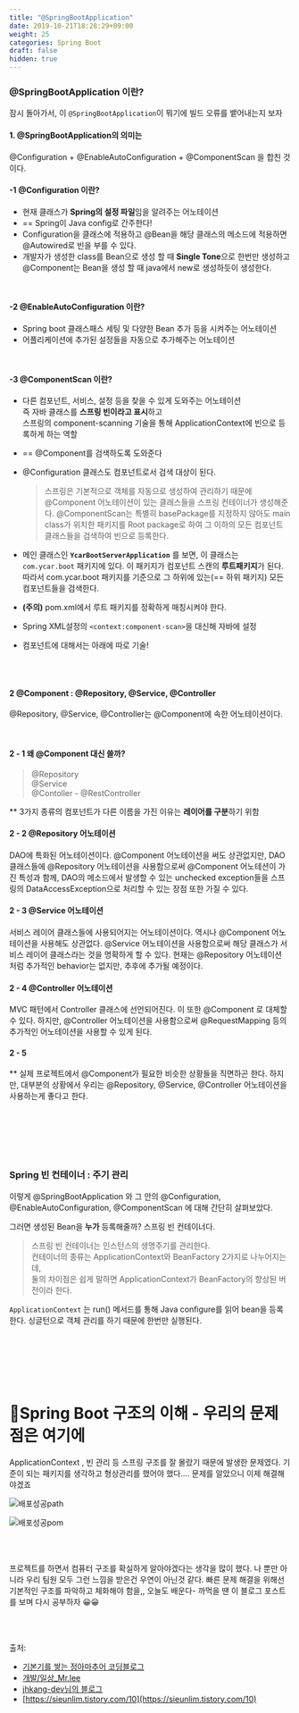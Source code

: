 ```yaml
---
title: "@SpringBootApplication"
date: 2019-10-21T18:28:29+09:00
weight: 25
categories: Spring Boot
draft: false
hidden: true
---
```




### @SpringBootApplication 이란?

잠시 돌아가서, 이 `@SpringBootApplication`이 뭐기에 빌드 오류를 뱉어내는지 보자



#### 1. @SpringBootApplication의 의미는

  @Configuration + @EnableAutoConfiguration + @ComponentScan 을 합친 것이다.

  

#### -1 **@Configuration** 이란?

- 현재 클래스가 **Spring의 설정 파일**임을 알려주는 어노테이션
- ==  Spring이 Java config로 간주한다!
- Configuration을 클래스에 적용하고 @Bean을 해당 클래스의 메소드에 적용하면   
  @Autowired로 빈을 부를 수 있다.
- 개발자가 생성한 class를 Bean으로 생성 할 때 **Single Tone**으로 한번만 생성하고   
  @Component는 Bean을 생성 할 때 java에서 new로 생성하듯이 생성한다.

<br>

#### -2 **@EnableAutoConfiguration** 이란?

- Spring boot 클래스패스 세팅 및 다양한 Bean 추가 등을 시켜주는 어노테이션
- 어플리케이션에 추가된 설정들을 자동으로 추가해주는 어노테이션

<br>



#### -3 **@ComponentScan** 이란?

- 다른 컴포넌트, 서비스, 설정 등을 찾을 수 있게 도와주는 어노테이션  
  즉 자바 클래스를 **스프링 빈이라고 표시**하고   
  스프링의 component-scanning 기술을 통해 ApplicationContext에 빈으로 등록하게 하는 역할

- == @Component를 검색하도록 도와준다

- @Configuration 클래스도 컴포넌트로서 검색 대상이 된다.

  > 스프링은 기본적으로 객체를 자동으로 생성하여 관리하기 때문에 @Component 어노테이션이 있는 클래스들을 스프링 컨테이너가 생성해준다. @ComponentScan는 특별히 basePackage를 지정하지 않아도 main class가 위치한 패키지를 Root package로 하여 그 이하의 모든 컴포넌트 클래스들을 검색하여 빈으로 등록한다.

- 메인 클래스인 **`YcarBootServerApplication`** 를 보면, 이 클래스는 `com.ycar.boot` 패키지에 있다. 이 패키지가 컴포넌트 스캔의 **루트패키지**가 된다. 따라서 com.ycar.boot 패키지를 기준으로 그 하위에 있는(== 하위 패키지) 모든 컴포넌트들을 검색한다. 

- **(주의)** pom.xml에서 루트 패키지를 정확하게 매칭시켜야 한다. 

- Spring XML설정의 `<context:component-scan>`을 대신해 자바에 설정

- 컴포넌트에 대해서는 아래에 따로 기술!

<br><br>

#### 2 @Component :  @Repository, @Service, @Controller

@Repository, @Service, @Controller는 @Component에 속한 어노테이션이다.

<br>

#### 2 - 1 왜 @Component 대신 쓸까? 

> @Repository  
> @Service  
> @Contoller - @RestController

** 3가지 종류의 컴포넌트가 다른 이름을 가진 이유는 **레이어를 구분**하기 위함



#### 2 - 2 @Repository 어노테이션

DAO에 특화된 어노테이션이다. @Component 어노테이션을 써도 상관없지만, DAO 클래스들에 @Repository 어노테이션을 사용함으로써 @Component 어노테션이 가진 특성과 함께, DAO의 메소드에서 발생할 수 있는 unchecked exception들을 스프링의 DataAccessException으로 처리할 수 있는 장점 또한 가질 수 있다.



#### 2 - 3 @Service 어노테이션

서비스 레이어 클래스들에 사용되어지는 어노테이션이다. 역시나 @Component 어노테이션을 사용해도 상관없다. @Service 어노테이션을 사용함으로써 해당 클래스가 서비스 레이어 클래스라는 것을 명확하게 할 수 있다. 현재는 @Repository 어노테이션 처럼 추가적인 behavior는 없지만, 추후에 추가될 예정이다.



#### 2 - 4 @Controller 어노테이션

MVC 패턴에서 Controller 클래스에 선언되어진다. 이 또한 @Component 로 대체할 수 있다. 하지만, @Controller 어노테이션을 사용함으로써 @RequestMapping 등의 추가적인 어노테이션을 사용할 수 있게 된다.



#### 2 - 5 

** 실제 프로젝트에서 @Component가 필요한 비슷한 상황들을 직면하곤 한다. 하지만, 대부분의 상황에서 우리는 @Repository, @Service, @Controller 어노테이션을 사용하는게 좋다고 한다.

<br><br>

<br><br>

### Spring 빈 컨테이너 : 주기 관리

이렇게 @SpringBootApplication 와 그 안의 @Configuration, @EnableAutoConfiguration, @ComponentScan 에 대해 간단히 살펴보았다.

그러면 생성된 Bean을 **누가** 등록해줄까?  스프링 빈 컨테이너다. 

> 스프링 빈 컨테이너는 인스턴스의 생명주기를 관리한다.  
> 컨테이너의 종류는 ApplicationContext와 BeanFactory 2가지로 나누어지는데,   
> 둘의 차이점은 쉽게 말하면 ApplicationContext가 BeanFactory의 향상된 버전이라 한다.

`ApplicationContext` 는 run() 메서드를 통해 Java configure를 읽어 bean을 등록한다. 
싱글턴으로  객체 관리를 하기 때문에 한번만 실행된다. 







<br><br>

<br><br>

# 🔑​Spring Boot 구조의 이해 - 우리의 문제점은 여기에

ApplicationContext , 빈 관리 등 스프링 구조를 잘 몰랐기 때문에 발생한 문제였다. 기준이 되는 패키지를 생각하고 형상관리를 했어야 했다.... 문제를 알았으니 이제 해결해야겠죠

![배포성공path](/images/Spring/boot/4_1.jpg)

![배포성공pom](/images/Spring/boot/4_2.jpg)

<br><br>

프로젝트를 하면서 컴퓨터 구조를 확실하게 알아야겠다는 생각을 많이 했다. 나 뿐만 아니라 우리 팀원 모두 그런 느낌을 받은건 우연이 아닌것 같다. 빠른 문제 해결을 위해선 기본적인 구조를 파악하고 체화해야 함을,, 오늘도 배운다- 까먹을 땐 이 블로그 포스트를 보며 다시 공부하자 😀😀



<br><br>

출처: 

- [기본기를 쌓는 정아마추어 코딩블로그](https://jeong-pro.tistory.com/151)
- [개발/일상_Mr.lee](https://lee-mandu.tistory.com/343)
- [jhkang-dev님의 블로그](https://jhkang-tech.tistory.com/44)
- [https://sieunlim.tistory.com/10](https://sieunlim.tistory.com/10)



<br><br>